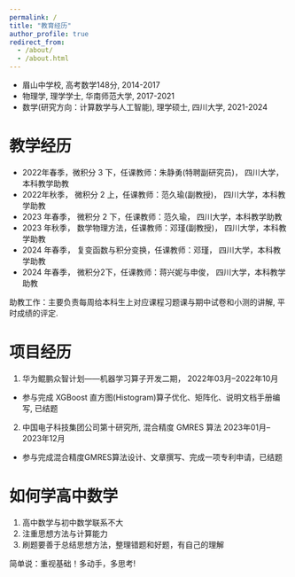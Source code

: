 ```yaml
---
permalink: /
title: "教育经历"
author_profile: true
redirect_from: 
  - /about/
  - /about.html
---
```


* 眉山中学校, 高考数学148分, 2014-2017
* 物理学,  理学学士, 华南师范大学, 2017-2021
* 数学(研究方向：计算数学与人工智能), 理学硕士, 四川大学, 2021-2024

教学经历
======
* 2022年春季，微积分 3 下，任课教师：朱静勇(特聘副研究员)， 四川大学，本科教学助教
* 2022年秋季， 微积分 2 上，任课教师：范久瑜(副教授)， 四川大学，本科教学助教
* 2023 年春季， 微积分 2 下，任课教师：范久瑜， 四川大学，本科教学助教
* 2023 年秋季， 数学物理方法，任课教师：邓瑾(副教授)， 四川大学，本科教学助教
* 2024 年春季， 复变函数与积分变换，任课教师：邓瑾， 四川大学，本科教学助教
* 2024 年春季， 微积分2下，任课教师：蒋兴妮与申俊， 四川大学，本科教学助教 

助教工作：主要负责每周给本科生上对应课程习题课与期中试卷和小测的讲解, 平时成绩的评定.


项目经历
======
1. 华为鲲鹏众智计划——机器学习算子开发二期， 2022年03月–2022年10月
* 参与完成 XGBoost 直方图(Histogram)算子优化、矩阵化、说明文档手册编写, 已结题
2. 中国电子科技集团公司第十研究所, 混合精度 GMRES 算法 2023年01月–2023年12月
* 参与完成混合精度GMRES算法设计、文章撰写、完成一项专利申请，已结题

如何学高中数学
======
1. 高中数学与初中数学联系不大
2. 注重思想方法与计算能力
3. 刷题要善于总结思想方法，整理错题和好题，有自己的理解

简单说：重视基础！多动手，多思考!

